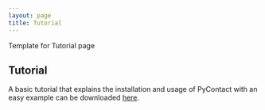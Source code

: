 ```yaml
---
layout: page
title: Tutorial
---
```


Template for Tutorial page

## Tutorial
A basic tutorial that explains the installation and usage of PyContact
with an easy example can be downloaded [here]().
